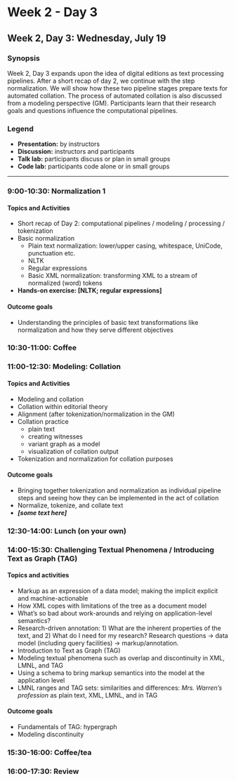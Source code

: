 # Week 2 - Day 3

## Week 2, Day 3: Wednesday, July 19

### Synopsis

Week 2, Day 3 expands upon the idea of digital editions as text processing pipelines. After a short recap of day 2, we continue with the step normalization. We will show how these two pipeline stages prepare texts for automated collation. The process of automated collation is also discussed from a modeling perspective (GM). Participants learn that their research goals and questions influence the computational pipelines.

### Legend

* **Presentation:** by instructors
* **Discussion:** instructors and participants
* **Talk lab:** participants discuss or plan in small groups
* **Code lab:** participants code alone or in small groups

-------

### 9:00-10:30: Normalization 1

#### Topics and Activities
* Short recap of Day 2: computational pipelines / modeling / processing / tokenization
* Basic normalization
	* Plain text normalization: lower/upper casing, whitespace, UniCode, punctuation etc.
	* NLTK
	* Regular expressions
	* Basic XML normalization: transforming XML to a stream of normalized (word) tokens
* **Hands-on exercise: [NLTK; regular expressions]**

#### Outcome goals
* Understanding the principles of basic text transformations like normalization and how they serve different objectives

### 10:30-11:00: Coffee 

### 11:00-12:30: Modeling: Collation

#### Topics and Activities
* Modeling and collation
* Collation within editorial theory
* Alignment (after tokenization/normalization in the GM)
* Collation practice 
	* plain text
	* creating witnesses
	* variant graph as a model
	* visualization of collation output
* Tokenization and normalization for collation purposes

#### Outcome goals
* Bringing together tokenization and normalization as individual pipeline steps and seeing how they can be implemented in the act of collation
* Normalize, tokenize, and collate text
* ***[some text here]***

### 12:30-14:00: Lunch (on your own)

### 14:00-15:30: Challenging Textual Phenomena / Introducing Text as Graph (TAG)

#### Topics and activities

* Markup as an expression of a data model; making the implicit explicit and machine-actionable
* How XML copes with limitations of the tree as a document model
* What’s so bad about work-arounds and relying on application-level semantics?
* Research-driven annotation: 1) What are the inherent properties of the text, and 2) What do I need for my research? Research questions → data model (including query facilities) → markup/annotation.
* Introduction to Text as Graph (TAG)
* Modeling textual phenomena such as overlap and discontinuity in XML, LMNL, and TAG
* Using a schema to bring markup semantics into the model at the application level
* LMNL ranges and TAG sets: similarities and differences: _Mrs. Warren’s profession_ as plain text, XML, LMNL, and in TAG

#### Outcome goals

* Fundamentals of TAG: hypergraph
* Modeling discontinuity

### 15:30-16:00: Coffee/tea

### 16:00-17:30: Review